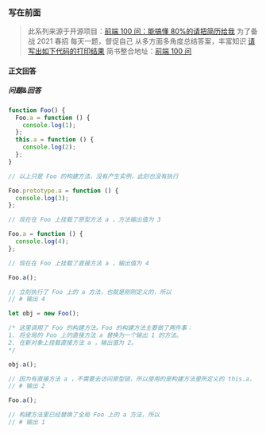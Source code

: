 ### 写在前面

> 此系列来源于开源项目：[前端 100 问：能搞懂 80%的请把简历给我](https://github.com/yygmind/blog/issues/43)
> 为了备战 2021 春招
> 每天一题，督促自己
> 从多方面多角度总结答案，丰富知识
> [请写出如下代码的打印结果](https://github.com/Advanced-Frontend/Daily-Interview-Question/issues/155)
> 简书整合地址：[前端 100 问](https://www.jianshu.com/c/70e2e00df1b0)

#### 正文回答

##### 问题&回答

```js
function Foo() {
  Foo.a = function () {
    console.log(1);
  };
  this.a = function () {
    console.log(2);
  };
}

// 以上只是 Foo 的构建方法，没有产生实例，此刻也没有执行

Foo.prototype.a = function () {
  console.log(3);
};

// 现在在 Foo 上挂载了原型方法 a ，方法输出值为 3

Foo.a = function () {
  console.log(4);
};

// 现在在 Foo 上挂载了直接方法 a ，输出值为 4

Foo.a();

// 立刻执行了 Foo 上的 a 方法，也就是刚刚定义的，所以
// # 输出 4

let obj = new Foo();

/* 这里调用了 Foo 的构建方法。Foo 的构建方法主要做了两件事：
1. 将全局的 Foo 上的直接方法 a 替换为一个输出 1 的方法。
2. 在新对象上挂载直接方法 a ，输出值为 2。
*/

obj.a();

// 因为有直接方法 a ，不需要去访问原型链，所以使用的是构建方法里所定义的 this.a，
// # 输出 2

Foo.a();

// 构建方法里已经替换了全局 Foo 上的 a 方法，所以
// # 输出 1
```
